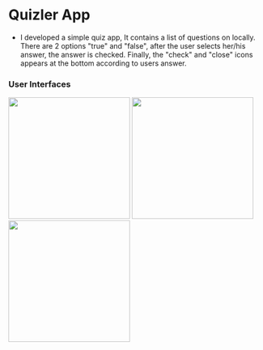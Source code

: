 # Quizler App

-   I developed a simple quiz app, It contains a list of questions on locally.
    There are 2 options "true" and "false", after the user selects her/his answer, the answer is checked.
    Finally, the "check" and "close" icons appears at the bottom according to users answer.

### User Interfaces

<img src="https://user-images.githubusercontent.com/50529379/143486579-c2088ade-fd12-482c-9beb-fc7bbf52fc03.png" width="240"> <img src="https://user-images.githubusercontent.com/50529379/143486739-9bf6303f-9c22-4ba6-ad85-7104a422709b.png" width="240"> <img src="https://user-images.githubusercontent.com/50529379/143486779-3f99bd7f-76b0-4623-8891-b560a3f398e0.png" width="240">





